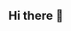 ## Hi there 👋

<!--
**Dr-Sibananda-Mohanty/Dr-Sibananda-Mohanty** is a ✨ _special_ ✨ repository because its `README.md` (this file) appears on your GitHub profile.

Here are some ideas to get you started:

- 🔭 Please find my profile from this link https://sites.google.com/view/dr-sibananda-mohanty/
.
-->
